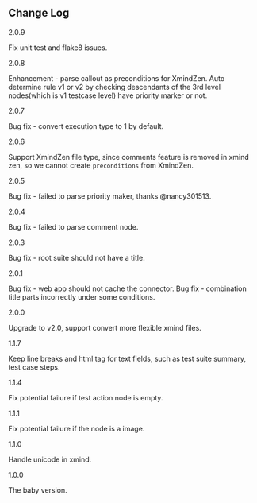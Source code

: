 Change Log
----------
2.0.9

Fix unit test and flake8 issues.

2.0.8

Enhancement - parse callout as preconditions for XmindZen.
Auto determine rule v1 or v2 by checking descendants of the 3rd level nodes(which is v1 testcase level) have priority marker or not.  

2.0.7

Bug fix - convert execution type to 1 by default.

2.0.6

Support XmindZen file type, since comments feature is removed in xmind zen, so we cannot create `preconditions` from XmindZen.

2.0.5

Bug fix - failed to parse priority maker, thanks @nancy301513.

2.0.4

Bug fix - failed to parse comment node.

2.0.3

Bug fix - root suite should not have a title.

2.0.1

Bug fix - web app should not cache the connector.
Bug fix - combination title parts incorrectly under some conditions.

2.0.0

Upgrade to v2.0, support convert more flexible xmind files.

1.1.7

Keep line breaks and html tag for text fields, such as test suite summary, test case steps.

1.1.4

Fix potential failure if test action node is empty.

1.1.1

Fix potential failure if the node is a image.

1.1.0

Handle unicode in xmind.

1.0.0

The baby version.